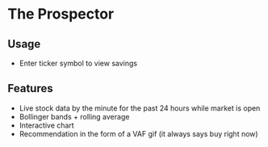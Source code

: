 # The Prospector
## Usage
* Enter ticker symbol to view savings

## Features
* Live stock data by the minute for the past 24 hours while market is open
* Bollinger bands + rolling average
* Interactive chart
* Recommendation in the form of a VAF gif (it always says buy right now)
